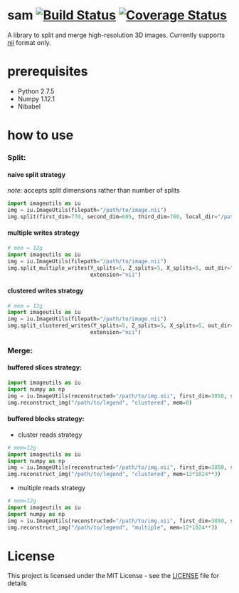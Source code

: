 # sam [![Build Status](https://travis-ci.org/ValHayot/sam.svg?branch=master)](https://travis-ci.org/ValHayot/sam) [![Coverage Status](https://coveralls.io/repos/github/ValHayot/sam/badge.svg?branch=master)](https://coveralls.io/github/ValHayot/sam?branch=master)

A library to split and merge high-resolution 3D images.
Currently supports [nii](https://nifti.nimh.nih.gov) format only.

# prerequisites
- Python 2.7.5
- Numpy 1.12.1
- Nibabel


# how to use
### Split:
#### naive split strategy
*note*: accepts split dimensions rather than number of splits
```python
import imageutils as iu
img = iu.ImageUtils(filepath="/path/to/image.nii")
img.split(first_dim=770, second_dim=605, third_dim=700, local_dir="/path/to/output_dir", filename_prefix="bigbrain")
```


#### multiple writes strategy

```python
# mem = 12g
import imageutils as iu
img = iu.ImageUtils(filepath="/path/to/image.nii")
img.split_multiple_writes(Y_splits=5, Z_splits=5, X_splits=5, out_dir="/path/to/output_dir", mem=12*1024**3, filename_prefix="bigbrain",
                          extension="nii")
```

#### clustered writes strategy

```python
# mem = 12g
import imageutils as iu
img = iu.ImageUtils(filepath="/path/to/image.nii")
img.split_clustered_writes(Y_splits=5, Z_splits=5, X_splits=5, out_dir="/path/to/output_dir", mem=12*1024**3, filename_prefix="bigbrain",
                          extension="nii")
```

### Merge:

#### buffered slices strategy:

```python
import imageutils as iu
import numpy as np
img = iu.ImageUtils(reconstructed="/path/to/img.nii", first_dim=3850, second_dim=3025, third_dim=3500, dtype=np.uint16)
img.reconstruct_img("/path/to/legend", "clustered", mem=0)
```


#### buffered blocks strategy:

- cluster reads strategy
```python
# mem=12g
import imageutils as iu
import numpy as np
img = iu.ImageUtils(reconstructed="/path/to/img.nii", first_dim=3850, second_dim=3025, third_dim=3500, dtype=np.uint16)
img.reconstruct_img("/path/to/legend", "clustered", mem=12*1024**3)
```

- multiple reads strategy
```python
# mem=12g
import imageutils as iu
import numpy as np
img = iu.ImageUtils(reconstructed="/path/to/img.nii", first_dim=3850, second_dim=3025, third_dim=3500, dtype=np.uint16)
img.reconstruct_img("/path/to/legend", "multiple", mem=12*1024**3)
```


# License


This project is licensed under the MIT License - see the [LICENSE](LICENSE) file for details

